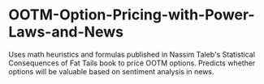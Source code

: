 # OOTM-Option-Pricing-with-Power-Laws-and-News
Uses math heuristics and formulas published in Nassim Taleb's Statistical Consequences of Fat Tails book to price OOTM options. Predicts whether options will be valuable based on sentiment analysis in news.
